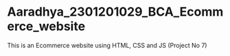 # Aaradhya_2301201029_BCA_Ecommerce_website
This is an Ecommerce website using HTML, CSS and JS (Project No 7)
